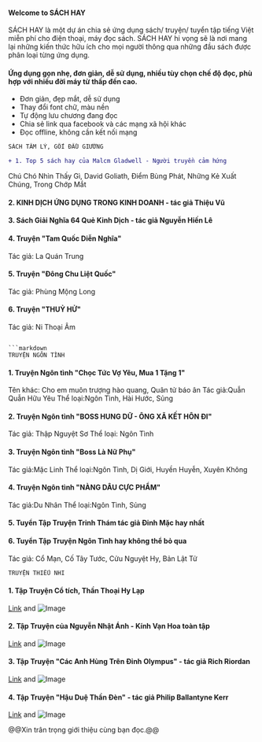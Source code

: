 #### Welcome to SÁCH HAY

SÁCH HAY là một dự án chia sẻ ứng dụng sách/ truyện/ tuyển tập tiếng Việt miễn phí cho điện thoại, máy đọc sách. SÁCH HAY hi vọng sẽ là nơi mang lại những kiến thức hữu ích cho mọi người thông qua những đầu sách được phân loại từng ứng dụng.

#### Ứng dụng gọn nhẹ, đơn giản, dễ sử dụng, nhiều tùy chọn chế độ đọc, phù hợp với nhiều đời máy từ thấp đến cao.
- Đơn giản, đẹp mắt, dễ sử dụng
- Thay đổi font chữ, màu nền
- Tự động lưu chương đang đọc
- Chia sẻ link qua facebook và các mạng xã hội khác
- Đọc offline, không cần kết nối mạng

```markdown
SÁCH TÂM LÝ, GỐI ĐẦU GIƯỜNG
```
```diff
+ 1. Top 5 sách hay của Malcm Gladwell - Người truyền cảm hứng
```
Chú Chó Nhìn Thấy Gì, David Goliath, Điểm Bùng Phát, 
Những Kẻ Xuất Chúng, Trong Chớp Mắt

#### 2. KINH DỊCH ỨNG DỤNG TRONG KINH DOANH - tác giả Thiệu Vũ

#### 3. Sách Giải Nghĩa 64 Quẻ Kinh Dịch - tác giả Nguyễn Hiến Lê

#### 4. Truyện "Tam Quốc Diễn Nghĩa"
Tác giả: La Quán Trung

#### 5. Truyện "Đông Chu Liệt Quốc"
Tác giả: Phùng Mộng Long

#### 6. Truyện "THUỶ HỬ"
Tác giả: Ni Thoại Âm

```

```markdown
TRUYỆN NGÔN TÌNH
```

#### 1. Truyện Ngôn tình "Chọc Tức Vợ Yêu, Mua 1 Tặng 1" 
Tên khác: Cho em muôn trượng hào quang, Quân tử báo ân
Tác giả:Quẫn Quẫn Hữu Yêu
Thể loại:Ngôn Tình, Hài Hước, Sủng

#### 2. Truyện Ngôn tình "BOSS HUNG DỮ - ÔNG XÃ KẾT HÔN ĐI" 
Tác giả: Thập Nguyệt Sơ
Thể loại: Ngôn Tình


#### 3. Truyện Ngôn tình "Boss Là Nữ Phụ" 
Tác giả:Mặc Linh
Thể loại:Ngôn Tình, Dị Giới, Huyền Huyễn, Xuyên Không

#### 4. Truyện Ngôn tình "NÀNG DÂU CỰC PHẨM"
Tác giả:Du Nhân
Thể loại:Ngôn Tình, Sủng

#### 5. Tuyển Tập Truyện Trinh Thám tác giả Đinh Mặc hay nhất

#### 6. Tuyển Tập Truyện Ngôn Tình hay không thể bỏ qua
Tác giả: Cổ Mạn, Cố Tây Tước, Cửu Nguyệt Hy, Bản Lật Tử



```markdown
TRUYỆN THIẾU NHI
```
#### 1. Tập Truyện Cổ tích, Thần Thoại Hy Lạp
[Link](url) and ![Image](src)

#### 2. Tập Truyện của Nguyễn Nhật Ánh - Kính Vạn Hoa toàn tập
[Link](url) and ![Image](src)

#### 3. Tập Truyện "Các Anh Hùng Trên Đỉnh Olympus" - tác giả Rich Riordan
[Link](url) and ![Image](src)

#### 4. Tập Truyện "Hậu Duệ Thần Đèn" - tác giả Philip Ballantyne Kerr
[Link](url) and ![Image](src)



@@Xin trân trọng giới thiệu cùng bạn đọc.@@


